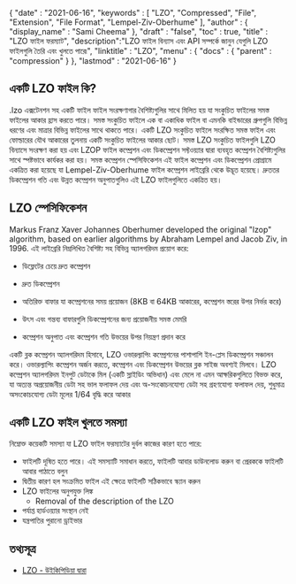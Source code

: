 {
  "date" : "2021-06-16",
  "keywords" : [ "LZO", "Compressed", "File", "Extension", "File Format", "Lempel-Ziv-Oberhume" ],
  "author" : {
    "display_name" : "Sami Cheema"
},
  "draft" : "false",
  "toc" : true,
  "title" : "LZO ফাইল ফরম্যাট",
  "description":"LZO ফাইল বিন্যাস এবং API সম্পর্কে জানুন যেগুলি LZO ফাইলগুলি তৈরি এবং খুলতে পারে৷",
  "linktitle" : "LZO",
  "menu" : {
    "docs" : {
      "parent" : "compression"
}
},
  "lastmod" : "2021-06-16"
}

## একটি LZO ফাইল কি? ##

.lzo এক্সটেনশন সহ একটি ফাইল ফাইল সংরক্ষণাগার বৈশিষ্ট্যগুলির সাথে মিলিত হয় যা সংকুচিত ফাইলের সমস্ত ফাইলের আকার হ্রাস করতে পারে। সমস্ত সংকুচিত ফাইলে এক বা একাধিক ফাইল বা এমনকি বাইন্ডারের গ্রুপগুলি বিভিন্ন ধরণের এবং মাত্রার বিভিন্ন ফাইলের সাথে থাকতে পারে। একটি LZO সংকুচিত ফাইলে সংরক্ষিত সমস্ত ফাইল এবং ফোল্ডারের যৌথ আকারের তুলনায় একটি সংকুচিত ফাইলের আকার ছোট। সমস্ত LZO সংকুচিত ফাইলগুলি LZO বিন্যাসে সংরক্ষণ করা হয় এবং LZOP ফাইল কম্প্রেশন এবং ডিকম্প্রেশন সফ্টওয়্যার দ্বারা ব্যবহৃত কম্প্রেশন বৈশিষ্ট্যগুলির সাথে স্পষ্টভাবে কার্যকর করা হয়। সমস্ত কম্প্রেশন স্পেসিফিকেশন এই ফাইল কম্প্রেশন এবং ডিকম্প্রেশন প্রোগ্রামে একত্রিত করা হয়েছে যা Lempel-Ziv-Oberhume ফাইল কম্প্রেশন লাইব্রেরি থেকে উদ্ভূত হয়েছে। দ্রুততর ডিকম্প্রেশন গতি এবং উন্নত কম্প্রেশন অনুপাতগুলিও এই LZO ফাইলগুলিতে একত্রিত হয়।

## LZO স্পেসিফিকেশন ##

Markus Franz Xaver Johannes Oberhumer developed the original "lzop" algorithm, based on earlier algorithms by Abraham Lempel and Jacob Ziv, in 1996. এই লাইব্রেরি নিম্নলিখিত বৈশিষ্ট্য সহ বিভিন্ন অ্যালগরিদম প্রয়োগ করে:

* ডিফ্লেটের চেয়ে দ্রুত কম্প্রেশন

* দ্রুত ডিকম্প্রেশন

* অতিরিক্ত বাফার যা কম্প্রেশনের সময় প্রয়োজন (8KB বা 64KB আকারের, কম্প্রেশন স্তরের উপর নির্ভর করে)

* উৎস এবং গন্তব্য বাফারগুলি ডিকম্প্রেশনের জন্য প্রয়োজনীয় সমস্ত মেমরি

* কম্প্রেশন অনুপাত এবং কম্প্রেশন গতি উভয়ের উপর নিয়ন্ত্রণ প্রদান করে


একটি ব্লক কম্প্রেশন অ্যালগরিদম হিসাবে, LZO ওভারল্যাপিং কম্প্রেশনের পাশাপাশি ইন-প্লেস ডিকম্প্রেশন সঞ্চালন করে। ওভারল্যাপিং কম্প্রেশন অর্জন করতে, কম্প্রেশন এবং ডিকম্প্রেশন উভয়ের ব্লক সাইজ অবশ্যই মিলবে। LZO কম্প্রেশন অ্যালগরিদম ইনপুট ডেটাকে মিল (একটি স্লাইডিং অভিধান) এবং মেলে না এমন আক্ষরিকগুলিতে বিভক্ত করে, যা অত্যন্ত অপ্রয়োজনীয় ডেটা সহ ভাল ফলাফল দেয় এবং অ-সংকোচনযোগ্য ডেটা সহ গ্রহণযোগ্য ফলাফল দেয়, শুধুমাত্র অসংকোচযোগ্য ডেটা মূলের 1/64 বৃদ্ধি করে আকার

## একটি LZO ফাইল খুলতে সমস্যা ##

নিম্নোক্ত কয়েকটি সমস্যা যা LZO ফাইল ফরম্যাটের দুর্বল কাজের কারণ হতে পারে:
  
* ফাইলটি দূষিত হতে পারে। এই সমস্যাটি সমাধান করতে, ফাইলটি আবার ডাউনলোড করুন বা প্রেরককে ফাইলটি আবার পাঠাতে বলুন
* দ্বিতীয় কারণ হল সংক্রমিত ফাইল এই ক্ষেত্রে ফাইলটি সঠিকভাবে স্ক্যান করুন
* LZO ফাইলের অনুপযুক্ত লিঙ্ক
  *	 Removal of the description of the LZO 
* পর্যাপ্ত হার্ডওয়্যার সংস্থান নেই
* যন্ত্রপাতির পুরানো ড্রাইভার
  
## তথ্যসূত্র ##

* [LZO - উইকিপিডিয়া দ্বারা](https://en.wikipedia.org/wiki/Lempel%E2%80%93Ziv%E2%80%93Oberhumer)


